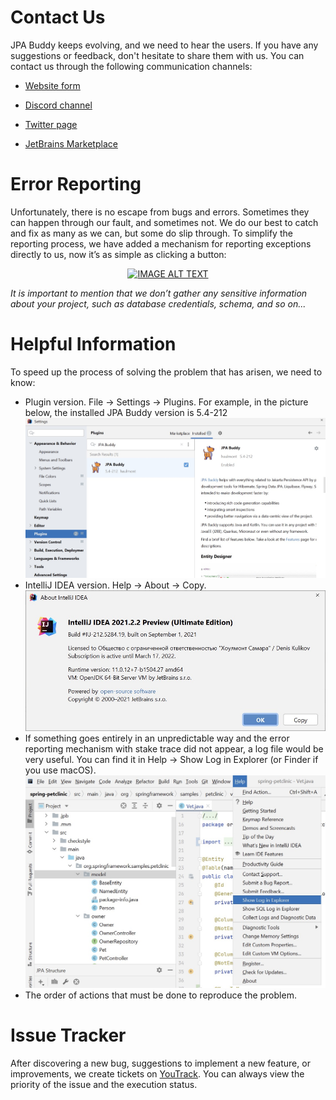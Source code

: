# Contact Us 

JPA Buddy keeps evolving, and we need to hear the users. If you have any suggestions or feedback, don't hesitate to share them with us. You can contact us through the following communication channels: 

- [Website form](https://www.jpa-buddy.com/contacts/) 
- [Discord channel](https://discord.com/invite/DxRDQPk9rh) 
- [Twitter page](https://twitter.com/JPABuddy) 

- [JetBrains Marketplace](https://plugins.jetbrains.com/plugin/15075-jpa-buddy/reviews) 

# Error Reporting 

Unfortunately, there is no escape from bugs and errors. Sometimes they can happen through our fault, and sometimes not. We do our best to catch and fix as many as we can, but some do slip through. To simplify the reporting process, we have added a mechanism for reporting exceptions directly to us, now it’s as simple as clicking a button: 

<div align="center">
  <a href="https://www.youtube.com/watch?v=OkFBn4s-218"><img src="https://img.youtube.com/vi/OkFBn4s-218/0.jpg" alt="IMAGE ALT TEXT"></a>
</div>

*It is important to mention that we don’t gather any sensitive information about your project, such as database credentials, schema, and so on...* 

# Helpful Information 

To speed up the process of solving the problem that has arisen, we need to know: 

- Plugin version. File -> Settings -> Plugins. For example, in the picture below, the installed JPA Buddy version is 5.4-212 ![settings_plugins_installed](img/settings_plugins_installed.jpeg)
- IntelliJ IDEA version. Help -> About -> Copy. ![about_intellij_idea](img/about_intellij_idea.jpeg)
- If something goes entirely in an unpredictable way and the error reporting mechanism with stake trace did not appear, a log file would be very useful. You can find it in Help -> Show Log in Explorer (or Finder if you use macOS). ![help_show_log](img/help_show_log.jpeg)
- The order of actions that must be done to reproduce the problem. 

# Issue Tracker 

After discovering a new bug, suggestions to implement a new feature, or improvements, we create tickets on [YouTrack](https://issues.jpa-buddy.com/issues/JPAB). You can always view the priority of the issue and the execution status. 


